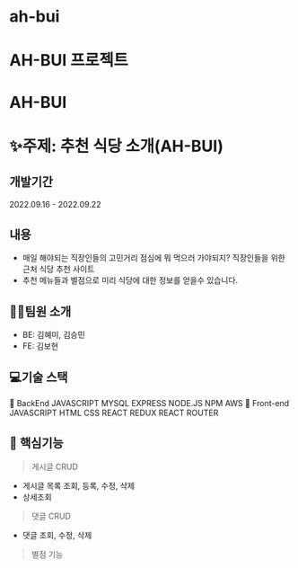 # ah-bui
# AH-BUI 프로젝트

# AH-BUI

# **✨주제:  추천 식당 소개(AH-BUI)**

## **개발기간**

2022.09.16 - 2022.09.22

## **내용**

- 매일 해야되는 직장인들의 고민거리 점심에 뭐 먹으러 가야되지? 직장인들을 위한 근처 식당 추천 사이트
- 추천 메뉴들과 별점으로 미리 식당에 대한 정보를 얻을수 있습니다.

## **💁‍♂️팀원 소개**

- BE: 김혜미, 김승민
- FE: 김보현

## **💻기술 스택**

📌 BackEnd
JAVASCRIPT
MYSQL
EXPRESS
NODE.JS
NPM
AWS
📌 Front-end
JAVASCRIPT
HTML
CSS
REACT
REDUX
REACT ROUTER

## **💫 핵심기능**

> 게시글 CRUD
> 
- 게시글 목록 조회, 등록, 수정, 삭제
- 상세조회

> 댓글 CRUD
> 
- 댓글 조회, 수정, 삭제

> 별점 기능
>
